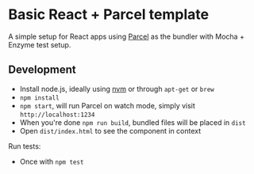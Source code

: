 # Basic React + Parcel template

A simple setup for React apps using [Parcel](https://parceljs.org/) as the bundler with Mocha + Enzyme test setup.

## Development

- Install node.js, ideally using [nvm](https://github.com/creationix/nvm) or through `apt-get` or `brew`
- `npm install`
- `npm start`, will run Parcel on watch mode, simply visit `http://localhost:1234`
- When you're done `npm run build`, bundled files will be placed in `dist`
- Open `dist/index.html` to see the component in context

Run tests:

- Once with `npm test`
